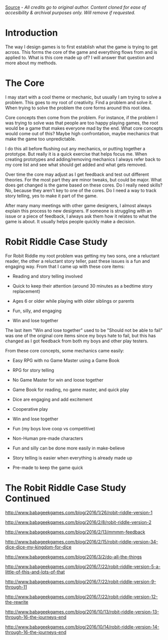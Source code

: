 [Source](http://www.babageekgames.com/blog/2015/9/24/always-keep-the-core-close) - *All credits go to original author. Content cloned for ease of accesibility & archival purposes only. Will remove if requested.*

# Introduction 

The way I design games is to first establish what the game is trying to get across. This forms the core of the game and everything flows from and is applied to. What is this core made up of? I will answer that question and more about my methods.

# The Core

I may start with a cool theme or mechanic, but usually I am trying to solve a problem. This goes to my root of creativity. Find a problem and solve it. When trying to solve the problem the core forms around this root idea.

Core concepts then come from the problem. For instance, if the problem I was trying to solve was that people are too happy playing games, the root would be a game that makes everyone mad by the end. What core concepts would come out of this? Maybe high confrontation, maybe mechanics that make the game too unpredictable.

I do this all before flushing out any mechanics, or putting together a prototype. But really it is a quick exercise that helps focus me. When creating prototypes and adding/removing mechanics I always refer back to my core list and see what should get added and what gets removed.

Over time the core may adjust as I get feedback and test out different theories. For the most part they are minor tweaks, but could be major. What does get changed is the game based on these cores. Do I really need skills? No, because they aren't key to one of the cores. Do I need a way to track story telling, yes to make it part of the game.

After many many meetings with other game designers, I almost always explain this process to new designers. If someone is struggling with an issue or a piece of feedback, I always ask them how it relates to what the game is about. It usually helps people quickly make a decision.

# Robit Riddle Case Study

For Robit Riddle my root problem was getting my two sons, one a reluctant reader, the other a reluctant story teller, past these issues is a fun and engaging way. From that I came up with these core items:

  - Reading and story telling involved

  - Quick to keep their attention (around 30 minutes as a bedtime story replacement)

  - Ages 6 or older while playing with older siblings or parents

  - Fun, silly, and engaging

  - Win and lose together

The last item "Win and lose together" used to be "Should not be able to fail" was one of the original core items since my boys hate to fail, but this has changed as I got feedback from both my boys and other play testers.

From these core concepts, some mechanics came easily:

  - Easy RPG with no Game Master using a Game Book

  - RPG for story telling

  - No Game Master for win and loose together

  - Game Book for reading, no game master, and quick play

  - Dice are engaging and add excitement

  - Cooperative play

  - Win and lose together

  - Fun (my boys love coop vs competitive)

  - Non-Human pre-made characters

  - Fun and silly can be done more easily in make-believe

  - Story telling is easier when everything is already made up

  - Pre-made to keep the game quick

# The Robit Riddle Case Study Continued

http://www.babageekgames.com/blog/2016/1/26/robit-riddle-version-1

http://www.babageekgames.com/blog/2016/2/8/robit-riddle-version-2

http://www.babageekgames.com/blog/2016/2/13/mmmm-feedback

http://www.babageekgames.com/blog/2016/2/15/robit-riddle-version-34-dice-dice-my-kingdom-for-dice

http://www.babageekgames.com/blog/2016/3/2/do-all-the-things

http://www.babageekgames.com/blog/2016/7/22/robit-riddle-version-5-a-little-of-this-and-lots-of-that

http://www.babageekgames.com/blog/2016/7/22/robit-riddle-version-9-through-11

http://www.babageekgames.com/blog/2016/7/22/robit-riddle-version-12-the-rewrite

http://www.babageekgames.com/blog/2016/10/13/robit-riddle-version-13-through-16-the-journeys-end

http://www.babageekgames.com/blog/2016/10/14/robit-riddle-version-14-through-16-the-journeys-end
